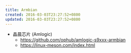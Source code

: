 ```yaml
---
title: Armbian
created: 2016-03-03T23:27:52+0800
updated: 2016-03-03T23:27:52+0800
---
```



- 晶晨芯片 (Amlogic)
  - https://github.com/ophub/amlogic-s9xxx-armbian
  - https://linux-meson.com/index.html
